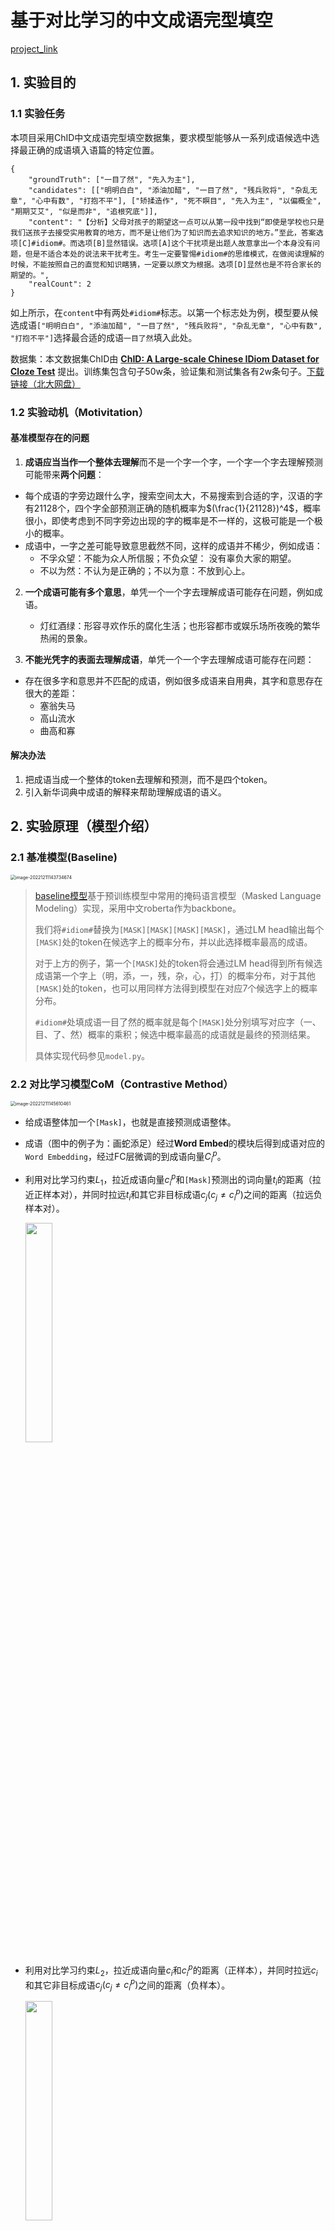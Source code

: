 # 基于对比学习的中文成语完型填空

[project_link](https://github.com/Zehong-Ma/ChID-CL)

## 1. 实验目的

### 1.1 实验任务

本项目采用ChID中文成语完型填空数据集，要求模型能够从一系列成语候选中选择最正确的成语填入语篇的特定位置。

```
{
    "groundTruth": ["一目了然", "先入为主"], 
    "candidates": [["明明白白", "添油加醋", "一目了然", "残兵败将", "杂乱无章", "心中有数", "打抱不平"], ["矫揉造作", "死不瞑目", "先入为主", "以偏概全", "期期艾艾", "似是而非", "追根究底"]], 
    "content": "【分析】父母对孩子的期望这一点可以从第一段中找到“即使是学校也只是我们送孩子去接受实用教育的地方，而不是让他们为了知识而去追求知识的地方。”至此，答案选项[C]#idiom#。而选项[B]显然错误。选项[A]这个干扰项是出题人故意拿出一个本身没有问题，但是不适合本处的说法来干扰考生。考生一定要警惕#idiom#的思维模式，在做阅读理解的时候，不能按照自己的直觉和知识瞎猜，一定要以原文为根据。选项[D]显然也是不符合家长的期望的。", 
    "realCount": 2
}
```

如上所示，在`content`中有两处`#idiom#`标志。以第一个标志处为例，模型要从候选成语`["明明白白", "添油加醋", "一目了然", "残兵败将", "杂乱无章", "心中有数", "打抱不平"]`选择最合适的成语`一目了然`填入此处。

数据集：本文数据集ChID由 **[ChID: A Large-scale Chinese IDiom Dataset for Cloze Test](https://www.aclweb.org/anthology/P19-1075)** 提出。训练集包含句子50w条，验证集和测试集各有2w条句子。[下载链接（北大网盘）](https://disk.pku.edu.cn:443/link/3510A73BA4793A830B0179DF795330C8)

### 1.2 实验动机（Motivitation）

#### 基准模型存在的问题

1. **成语应当当作一个整体去理解**而不是一个字一个字，一个字一个字去理解预测可能带来**两个问题**：

* 每个成语的字旁边跟什么字，搜索空间太大，不易搜索到合适的字，汉语的字有21128个，四个字全部预测正确的随机概率为$(\frac{1}{21128})^4$，概率很小，即使考虑到不同字旁边出现的字的概率是不一样的，这极可能是一个极小的概率。
* 成语中，一字之差可能导致意思截然不同，这样的成语并不稀少，例如成语：
  * 不孚众望：不能为众人所信服；不负众望： 没有辜负大家的期望。
  * 不以为然：不认为是正确的；不以为意：不放到心上。

2. **一个成语可能有多个意思**，单凭一个一个字去理解成语可能存在问题，例如成语。
   * 灯红酒绿：形容寻欢作乐的腐化生活；也形容都市或娱乐场所夜晚的繁华热闹的景象。

3. **不能光凭字的表面去理解成语**，单凭一个一个字去理解成语可能存在问题：

* 存在很多字和意思并不匹配的成语，例如很多成语来自用典，其字和意思存在很大的差距：
  * 塞翁失马
  * 高山流水
  * 曲高和寡

#### 解决办法

1. 把成语当成一个整体的token去理解和预测，而不是四个token。
2. 引入新华词典中成语的解释来帮助理解成语的语义。

## 2. 实验原理（模型介绍）

### 2.1 基准模型(Baseline)

<img src="README/image-20221211143734674.png" alt="image-20221211143734674" style="zoom:50%;" />

>[baseline模型](https://github.com/Zce1112zslx/ChID_baseline)基于预训练模型中常用的掩码语言模型（Masked Language Modeling）实现，采用中文roberta作为backbone。
>
>我们将`#idiom#`替换为`[MASK][MASK][MASK][MASK]`，通过LM head输出每个`[MASK]`处的token在候选字上的概率分布，并以此选择概率最高的成语。
>
>对于上方的例子，第一个`[MASK]`处的token将会通过LM head得到所有候选成语第一个字上（明，添，一，残，杂，心，打）的概率分布，对于其他`[MASK]`处的token，也可以用同样方法得到模型在对应7个候选字上的概率分布。
>
>`#idiom#`处填成语一目了然的概率就是每个`[MASK]`处分别填写对应字（一、目、了、然）概率的乘积；候选中概率最高的成语就是最终的预测结果。
>
>具体实现代码参见`model.py`。

### 2.2 对比学习模型CoM（Contrastive Method）

<img src="README/image-20221211145610461.png" alt="image-20221211145610461" style="zoom:50%;" />

* 给成语整体加一个`[Mask]`，也就是直接预测成语整体。

* 成语（图中的例子为：画蛇添足）经过**Word Embed**的模块后得到成语对应的`Word Embedding`，经过FC层微调的到成语向量$C_i^p$。

* 利用对比学习约束$L_1$，拉近成语向量$c_i^p$和`[Mask]`预测出的词向量$t_i$的距离（拉近正样本对），并同时拉远$t_i$和其它非目标成语$c_j(c_j\neq c_i^p)$之间的距离（拉远负样本对）。

    <img src="./README/image-20221211150050428.png" width="30%" height="30%" />

* 利用对比学习约束$L_2$，拉近成语向量$c_i$和$c_i^p$的距离（正样本），并同时拉远$c_i$和其它非目标成语$c_j(c_j\neq c_i^p)$之间的距离（负样本）。    

    <img src="README/image-20221211150234765.png" width="30%" height="30%" />

* 两个Loss函数相加。

    <img src="README/image-20221211150302016.png" width="30%" height="30%" />

### 2.3 基于额外知识的对比学习模型CoMEK（CoM with Extra Knowledge）

<img src="README/image-20221211150431013.png" style="zoom: 40%;" />

* 给成语整体加一个`[Mask]`，也就是直接预测成语整体。

* 成语（图中的例子为：画蛇添足）经过**Word Embed**的模块后得到成语对应的`Word Embedding`，经过FC层微调的到成语向量$C_i^p$。

* 利用对比学习约束$L_1$，拉近成语向量$c_i^p$和`[Mask]`预测出的词向量$t_i$的距离（拉近正样本对），并同时拉远$t_i$和其它非目标成语$c_j(c_j\neq c_i^p)$之间的距离（拉远负样本对）。

    <img src="./README/image-20221211150050428.png" width="30%" height="30%" />

* 利用对比学习约束$L_2$，拉近根据`[Mask]`预测的向量$t_i$和对应的句子解释之间的$k_i^p$的距离（正样本），并同时拉远$t_i$和其它非目标成语的解释$k_j(k_j\neq k_i^p)$之间的距离（负样本）。

    <img src="./README/image-20221211150924292.png" width="30%" height="30%" />

* 两个Loss函数相加。

    <img src="README/image-20221211150950872.png" width="30%" height="30%" />



## 3. 实验内容（实验步骤）

### 3.1 实验环境

+ 软件环境：torch 1.12, cuda11.3, python 3.10
+ 硬件环境：NVIDIA GeForce 1080ti*8

### 3.2 构建引入成语Token的Tokenizer

```shell
# generate idiom token ids and corresponding idiom's explainations.
python preprocess/process_xinhua_corpus.py
# merge manually with the tokenizer in data/my_tokenizer.(Save the RoBERTa pretrained tokenizer firstly and then add the idiom tokens into the tokenizer. The processed tokenizer can be directly loaded into the model , so you can just download  my_tokenizer and use it off the shelf.)
```

### 3.3 训练CoM模型

+ CoM模型的实现在[idom_token.py](./idom_token.py)和[contrastive_model.py](./contrastive_model.py)中，具体数据预处理，模型实现和损失函数设计请见代码。训练方式如下：

```
sh train_CoM.sh
```

### 3.4 训练CoMEK模型

+ CoM模型的实现在[idom_token_together.py](./idom_token_together.py)和[contrastive_model.py](./contrastive_model_with_idiom.py)中，具体数据预处理，模型实现和损失函数设计请见代码。训练方式如下：

```
sh train_CoMEK.sh
```



## 4. 实验结果

### 4.1 Baseline

| Model    | Dev   | Test  | Train scale |
| -------- | ----- | ----- | ----------- |
| Baseline | 65.29 | 65.00 | 1w          |
| Baseline | 72.12 | 72.02 | 5w          |
| Baseline | 74.50 | 74.50 | 10w         |
| Baseline | 80.69 | 80.68 | all         |

+ 首先我们对baseline进行了复现，发现效果基本与[ChID_Baseline](https://github.com/Zce1112zslx/ChID_baseline)的相近。

### 4.2 CoM和CoMEK实验结果

+ **CoM实验结果**

| Model | Dev       | Test  | Train scale |
| ----- | --------- | ----- | ----------- |
| CoM   | 57.09     | 57.02 | 1w          |
| CoM   | 72.06     | 72.08 | 5w          |
| CoM   | 75.84     | 76.02 | 10w         |
| CoM   | **83.12** | 83.10 | all         |

+ **CoMEK实验结果**

| Model | Dev       | Test      | Train scale |
| ----- | --------- | --------- | ----------- |
| CoMEK | 63.98     | 64.1      | 1w          |
| CoMEK | **73.72** | **73.59** | 5w          |
| CoMEK | **76.81** | **76.74** | 10w         |
| CoMEK | 82.93     | **83.14** | all         |

+ 实验分析
  + 对比baseline和我们实现的两个模型，发现**CoM模型和CoMEK在10w及以上规模都超过了Baselin**e。
  + 但是从1w规模来看，baseline性能都会比我们提出的模型好，这个是合理的，因为我们把成语当成了整体的一个新的token，并且是随机初始化的，没有roberta的预训练模型，所以数据集小时无法较好的拟合成语token，而到数据量超过一定规模后，我们方法和baseline的差距就体现出来了。
  + 而CoM和CoMEK性能在大规模数据集上基本相近，因此可以认为，CoM模型最终训练得到的成语的语义与新华词典中的解释的语义应该是相近的，因为CoMEK模型中引入了新华词典的解释。 

### 4.3 消融实验

| Model | Contrast in sample | Contrast in batch | Use MLP projection | Train scale | Val   | Test  |
| ----- | ------------------ | ----------------- | ------------------ | ----------- | ----- | ----- |
| CoM   | √                  |                   |                    | 1w          | 44.77 | 44.78 |
| CoM   |                    | √                 |                    | 1w          | 47.80 | 47.61 |
| CoM   |                    | √                 | √                  | 1w          | 57.09 | 57.02 |

+ `Contrast in sample`代表对比学习只在当前样本的7个Candidate之间进行，即只有1个正样本，6个负样本。
+ `Contrast in batch `代表对比学习在当前`mini-batch`的$7\times batch\_size$个Candidate之间进行，即有1个正样本，$(7\times batch\_size-1)$个负样本。
+ `Use MLP projection`表示在做对比学习时，成语向量$c_i^p$需要将`Word Embed模块`（nn.Embedding）映射得到的成语向量再经过几层MLP进行拟合，这里使用了18层残差全连接。（深度越深，效果越好，对于idiom embedding能有更强的解释能力和表达能力，后续可以改进这个module来提高性能。）

+ 通过以上消融实验，可以得出，对比学习负样本数量越大，学习到的特征越好，效果越好；直接通过nn.Embedding查找得到的idiom embedding表达能力有限，需要引入额外module进行编码。

## 实验过程总结与感想

* 马泽红：
  + 在此次大作业中，从最初的motivation到最终的实现，和其他组员共同合作，一起完成了CoM和CoMEK的实现，对于Hugging Face的使用、BERT模型、对比学习和Mask Language Modeling自监督训练任务有了一个更加深入的了解。
  + 在模型搭建初期，数据预处理，尤其是对Tokenizer继承和改造，是一个比较麻烦的事情，最终通过保存预训练Tokenizer加手动合并成语字典的方式半实现了my_tokenizer，这个tokenizer可以处理3w+不同的成语，远大于ChID数据集中的3848个词，因此my_tokenzier可以直接迁移到和成语相关的任务上。
  + 在CoM模型实现过程中，重点在于如何构建正负样本，通过对比`Contrast in sample`和`Contrast in batch`两种方式，我们选取了batch内对比学习的方式，更多的负样本会帮助学习到更好的成语特征（idiom embedding）。
  + 在CoMEK模型中，其他队员尝试过使用成语解释来初始化idiom embedding，但是并没有效果。于是我们引入成语解释作为新的对比学习特征，让`[Mask]`对应的句子级特征$t_i$与$k_i^p$进行匹配，最终预测的结果也需要考虑成语释义层面的特征，最终做出预测时的相似度为$t_i$与$c_i^p$、$k_i^p$的相似度均值。但是$t_i$、$c_i^p$和$k_i^p$之间的$C_3^2+C_3^3=4种$对齐关系和依赖关系并没有进入更加深入的挖掘，可能会存在更加有效的对比学习对齐方式，这也是对比学习可以改进的地方。
* 申海洋：
  * 此次大作业中，完整实现了一个深度学习任务从发现问题、提出自己的想法、到付诸实践的全过程，和队长马泽红，以及尹望嵩同学一起实现了CoM和CoMEK的实现，对于BERT模型、对比学习和Mask Language Modeling的自监督训练任务有了更加深入和细致的了解。
  * 在最初拿到baseline的时候，我们认为模型的预测结果有差距，应该优化训练出的成语和句子的表示，要从哪个方面来让学习的词嵌入效果更好呢？我们尝试了使用成语解释来初始化idiom embedding等方法，但都没有取得我们预期的效果。于是在CoMEK中我们诉诸于引入成语解释作为新的对比学习的特征，让`[Mask]`对应的句子特征和成语的解释、成语进行匹配，最终在较大的数据集上取得了不错的训练效果。后面还有值得继续改进的地方，比如我们认为对比学习的对齐方式可能有更加高效的、有效的方法，加的`[Mask]`，使用的计算`Loss`的方法都值得探究。
  * 在实现对比模型的时候，如何构建正负样本，怎么样构建正负样本都需要仔细的斟酌考虑，我们最终选取了batch内对比学习的方式，我们发现，更多的负样本会帮助学习到更好的特征，取得更好的预测效果。
* 尹望嵩：

## 实验分工

| 姓名   | 实验分工                                                     |
| ------ | ------------------------------------------------------------ |
| 马泽红 | 统筹全局、把控设计方向、把控实验方向、模型设计、实验、实验报告、ppt讲解 |
| 申海洋 | 设计方向探讨、实验内容探讨、模型设计、实验、环境配置、实验报告 、viso绘图|
| 尹望嵩 | 提供实验设备、环境配置、设计方向探讨、实验内容探讨、模型设计、实验、ppt制作 |

## 未来工作

* 用更大的batch size进行对比学习。
* 对MLP projection的module进行替换，增加idiom embedding的表达能力，更好的反映句子的意思。
* 去深入挖掘成语词向量$c$，句子级语义$t$和成语解释词向量$k$之间的关系。

## Reference:

+  [CHID_baseline](https://github.com/Zce1112zslx/ChID_baseline)

+ [Chinese-Xinhua](https://github.com/pwxcoo/chinese-xinhua)